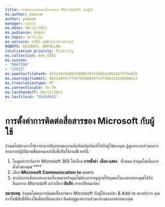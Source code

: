 ```yaml
---
title: การตั้งค่าการติดต่อสื่อสารของ Microsoft กับผู้ใช้
ms.author: pebaum
author: pebaum
manager: scotv
ms.date: 08/13/2021
ms.audience: Admin
ms.topic: article
ms.service: o365-administration
ROBOTS: NOINDEX, NOFOLLOW
localization_priority: Priority
ms.collection: Adm_O365
ms.custom:
- "9007598"
- "12622"
ms.openlocfilehash: 4c5a36d1e081940967032ddd62e062d4f5f9e02b
ms.sourcegitcommit: 46e24d65cffd37b6988447c6738b3315303bbe13
ms.translationtype: MT
ms.contentlocale: th-TH
ms.lasthandoff: 08/13/2021
ms.locfileid: "58454933"
---
```

# <a name="microsoft-communication-to-users-setting"></a>การตั้งค่าการติดต่อสื่อสารของ Microsoft กับผู้ใช้

ถ้าคุณไม่ต้องการให้เราส่งการฝึกอบรมและเคล็ดลับผลิตภัณฑ์ให้กับผู้ใช้ของคุณ ผู้ดูแลระบบส่วนกลางสามารถปฏิบัติตามขั้นตอนเหล่านี้เพื่อปิดใช้งานฟีเจอร์นี้:  

1. ในศูนย์การจัดการ Microsoft 365 ให้เลือก **การตั้งค่า**  **เลือก แสดง**   ทั้งหมด ถ้าคุณไม่เห็นการตั้งค่าของคุณ ****
1. เลือก **Microsoft Communication to** users
1. ยกเลิกการเลือกกล่องกาเครื่องหมายถ้าคุณไม่ต้องการอนุญาตให้บุคคลในองค์กรของคุณได้รับอีเมลจาก Microsoft แล้วเลือก **บันทึก** การเปลี่ยนแปลง

**หมายเหตุ**: ถ้าคุณไม่พบการติดต่อสื่อสารของ Microsoft กับผู้ใช้บนหน้า & Add-in ของบริการ คุณอาจไม่มีสิทธิ์ที่ต้องใช้เพื่อเปลี่ยนแปลง ติดต่อผู้ดูแลระบบส่วนกลางขององค์กรของคุณ